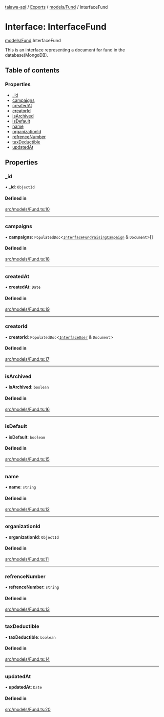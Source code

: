 [talawa-api](../README.md) / [Exports](../modules.md) / [models/Fund](../modules/models_Fund.md) / InterfaceFund

# Interface: InterfaceFund

[models/Fund](../modules/models_Fund.md).InterfaceFund

This is an interface representing a document for fund in the database(MongoDB).

## Table of contents

### Properties

- [\_id](models_Fund.InterfaceFund.md#_id)
- [campaigns](models_Fund.InterfaceFund.md#campaigns)
- [createdAt](models_Fund.InterfaceFund.md#createdat)
- [creatorId](models_Fund.InterfaceFund.md#creatorid)
- [isArchived](models_Fund.InterfaceFund.md#isarchived)
- [isDefault](models_Fund.InterfaceFund.md#isdefault)
- [name](models_Fund.InterfaceFund.md#name)
- [organizationId](models_Fund.InterfaceFund.md#organizationid)
- [refrenceNumber](models_Fund.InterfaceFund.md#refrencenumber)
- [taxDeductible](models_Fund.InterfaceFund.md#taxdeductible)
- [updatedAt](models_Fund.InterfaceFund.md#updatedat)

## Properties

### \_id

• **\_id**: `ObjectId`

#### Defined in

[src/models/Fund.ts:10](https://github.com/PalisadoesFoundation/talawa-api/blob/4c7d3ea/src/models/Fund.ts#L10)

___

### campaigns

• **campaigns**: `PopulatedDoc`\<[`InterfaceFundraisingCampaign`](models_FundraisingCampaign.InterfaceFundraisingCampaign.md) & `Document`\>[]

#### Defined in

[src/models/Fund.ts:18](https://github.com/PalisadoesFoundation/talawa-api/blob/4c7d3ea/src/models/Fund.ts#L18)

___

### createdAt

• **createdAt**: `Date`

#### Defined in

[src/models/Fund.ts:19](https://github.com/PalisadoesFoundation/talawa-api/blob/4c7d3ea/src/models/Fund.ts#L19)

___

### creatorId

• **creatorId**: `PopulatedDoc`\<[`InterfaceUser`](models_User.InterfaceUser.md) & `Document`\>

#### Defined in

[src/models/Fund.ts:17](https://github.com/PalisadoesFoundation/talawa-api/blob/4c7d3ea/src/models/Fund.ts#L17)

___

### isArchived

• **isArchived**: `boolean`

#### Defined in

[src/models/Fund.ts:16](https://github.com/PalisadoesFoundation/talawa-api/blob/4c7d3ea/src/models/Fund.ts#L16)

___

### isDefault

• **isDefault**: `boolean`

#### Defined in

[src/models/Fund.ts:15](https://github.com/PalisadoesFoundation/talawa-api/blob/4c7d3ea/src/models/Fund.ts#L15)

___

### name

• **name**: `string`

#### Defined in

[src/models/Fund.ts:12](https://github.com/PalisadoesFoundation/talawa-api/blob/4c7d3ea/src/models/Fund.ts#L12)

___

### organizationId

• **organizationId**: `ObjectId`

#### Defined in

[src/models/Fund.ts:11](https://github.com/PalisadoesFoundation/talawa-api/blob/4c7d3ea/src/models/Fund.ts#L11)

___

### refrenceNumber

• **refrenceNumber**: `string`

#### Defined in

[src/models/Fund.ts:13](https://github.com/PalisadoesFoundation/talawa-api/blob/4c7d3ea/src/models/Fund.ts#L13)

___

### taxDeductible

• **taxDeductible**: `boolean`

#### Defined in

[src/models/Fund.ts:14](https://github.com/PalisadoesFoundation/talawa-api/blob/4c7d3ea/src/models/Fund.ts#L14)

___

### updatedAt

• **updatedAt**: `Date`

#### Defined in

[src/models/Fund.ts:20](https://github.com/PalisadoesFoundation/talawa-api/blob/4c7d3ea/src/models/Fund.ts#L20)
